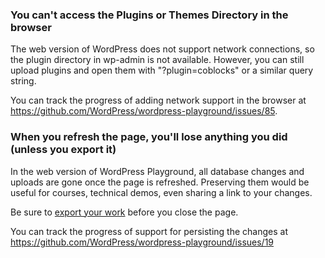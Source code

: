 ### You can't access the Plugins or Themes Directory in the browser

The web version of WordPress does not support network connections, so the plugin directory in wp-admin is not available. However, you can still upload plugins and open them with "?plugin=coblocks" or a similar query string.

You can track the progress of adding network support in the browser at https://github.com/WordPress/wordpress-playground/issues/85.

### When you refresh the page, you'll lose anything you did (unless you export it)

In the web version of WordPress Playground, all database changes and uploads are gone once the page is refreshed. Preserving them would be useful for courses, technical demos, even sharing a link to your changes.

Be sure to [export your work](../02-start-using/01-index.md#save-your-site) before you close the page.

You can track the progress of support for persisting the changes at https://github.com/WordPress/wordpress-playground/issues/19
